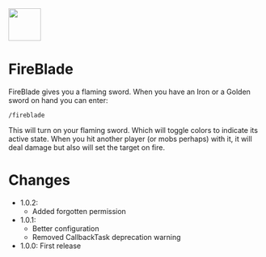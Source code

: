 <img src="https://raw.githubusercontent.com/Muirfield/pocketmine-plugins/master/Media/FireBlade-icon.png" style="width:64px;height:64px" width="64" height="64"/>

# FireBlade

FireBlade gives you a flaming sword. When you have an Iron or a Golden
sword on hand you can enter:

	/fireblade

This will turn on your flaming sword. Which will toggle colors to
indicate its active state. When you hit another player (or mobs
perhaps) with it, it will deal damage but also will set the target on
fire.

Changes
=======

* 1.0.2:
  * Added forgotten permission
* 1.0.1:
  * Better configuration
  * Removed CallbackTask deprecation warning
* 1.0.0: First release
